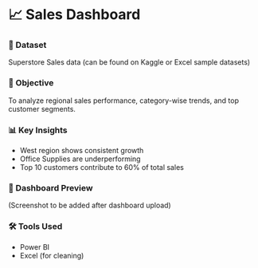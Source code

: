 # 📈 Sales Dashboard

### 📁 Dataset
Superstore Sales data (can be found on Kaggle or Excel sample datasets)

### 🎯 Objective
To analyze regional sales performance, category-wise trends, and top customer segments.

### 📊 Key Insights
- West region shows consistent growth
- Office Supplies are underperforming
- Top 10 customers contribute to 60% of total sales

### 📸 Dashboard Preview
(Screenshot to be added after dashboard upload)

### 🛠 Tools Used
- Power BI
- Excel (for cleaning)
